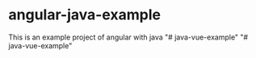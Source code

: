 # angular-java-example
This is an example project of angular with java
"# java-vue-example" 
"# java-vue-example" 
